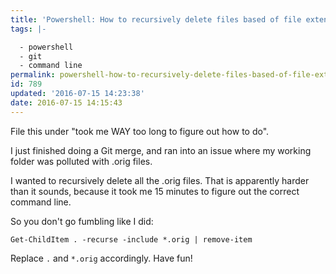 ```yaml
---
title: 'Powershell: How to recursively delete files based of file extension?'
tags: |-

  - powershell
  - git
  - command line
permalink: powershell-how-to-recursively-delete-files-based-of-file-extension
id: 789
updated: '2016-07-15 14:23:38'
date: 2016-07-15 14:15:43
---
```


File this under "took me WAY too long to figure out how to do".

I just finished doing a Git merge, and ran into an issue where my working folder was polluted with .orig files.

I wanted to recursively delete all the .orig files.  That is apparently harder than it sounds, because it took me 15 minutes to figure out the correct command line.

So you don't go fumbling like I did:

```
Get-ChildItem . -recurse -include *.orig | remove-item
```

Replace `.` and `*.orig` accordingly.  Have fun!